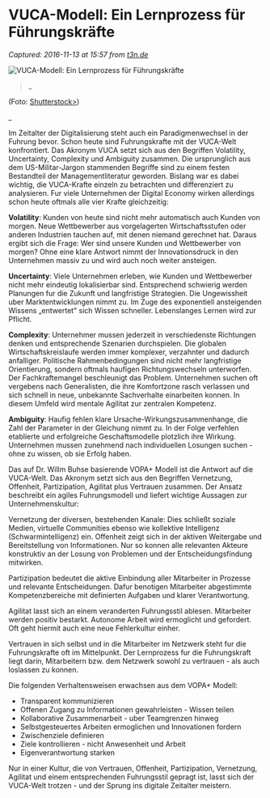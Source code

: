 # VUCA-Modell: Ein Lernprozess für Führungskräfte

_Captured: 2016-11-13 at 15:57 from [t3n.de](http://t3n.de/news/vuca-modell-758598/)_

![VUCA-Modell: Ein Lernprozess für Führungskräfte](http://img.t3n.sc/news/wp-content/uploads/2016/07/apple-macbook-mac-macintosh-os-x.jpg?auto=compress%2Cenhance%2Cformat&fit=crop&fm=jpg&h=347&ixlib=php-1.1.0&q=65&w=620&s=161b4a454cea235d152214acb5664852)

> _ 

(Foto: [ Shutterstock>](http://www.shutterstock.com/de/pic-223348486/stock-photo-hands-of-young-business-woman-in-cafe-drinking-coffee-with-laptop-indoor.html))

_

Im Zeitalter der Digitalisierung steht auch ein Paradigmenwechsel in der Fuhrung bevor. Schon heute sind Fuhrungskrafte mit der VUCA-Welt konfrontiert. Das Akronym VUCA setzt sich aus den Begriffen Volatility, Uncertainty, Complexity und Ambiguity zusammen. Die ursprunglich aus dem US-Militar-Jargon stammenden Begriffe sind zu einem festen Bestandteil der Managementliteratur geworden. Bislang war es dabei wichtig, die VUCA-Krafte einzeln zu betrachten und differenziert zu analysieren. Fur viele Unternehmen der Digital Economy wirken allerdings schon heute oftmals alle vier Krafte gleichzeitig:

**Volatility**: Kunden von heute sind nicht mehr automatisch auch Kunden von morgen. Neue Wettbewerber aus vorgelagerten Wirtschaftsstufen oder anderen Industrien tauchen auf, mit denen niemand gerechnet hat. Daraus ergibt sich die Frage: Wer sind unsere Kunden und Wettbewerber von morgen? Ohne eine klare Antwort nimmt der Innovationsdruck in den Unternehmen massiv zu und wird auch noch weiter ansteigen.

**Uncertainty**: Viele Unternehmen erleben, wie Kunden und Wettbewerber nicht mehr eindeutig lokalisierbar sind. Entsprechend schwierig werden Planungen fur die Zukunft und langfristige Strategien. Die Ungewissheit uber Marktentwicklungen nimmt zu. Im Zuge des exponentiell ansteigenden Wissens „entwertet" sich Wissen schneller. Lebenslanges Lernen wird zur Pflicht.

**Complexity**: Unternehmer mussen jederzeit in verschiedenste Richtungen denken und entsprechende Szenarien durchspielen. Die globalen Wirtschaftskreislaufe werden immer komplexer, verzahnter und dadurch anfalliger. Politische Rahmenbedingungen sind nicht mehr langfristige Orientierung, sondern oftmals haufigen Richtungswechseln unterworfen. Der Fachkraftemangel beschleunigt das Problem. Unternehmen suchen oft vergebens nach Generalisten, die ihre Komfortzone rasch verlassen und sich schnell in neue, unbekannte Sachverhalte einarbeiten konnen. In diesem Umfeld wird mentale Agilitat zur zentralen Kompetenz.

**Ambiguity**: Haufig fehlen klare Ursache-Wirkungszusammenhange, die Zahl der Parameter in der Gleichung nimmt zu. In der Folge verfehlen etablierte und erfolgreiche Geschaftsmodelle plotzlich ihre Wirkung. Unternehmen mussen zunehmend nach individuellen Losungen suchen - ohne zu wissen, ob sie Erfolg haben.

Das auf Dr. Willm Buhse basierende VOPA+ Modell ist die Antwort auf die VUCA-Welt. Das Akronym setzt sich aus den Begriffen Vernetzung, Offenheit, Partizipation, Agilitat plus Vertrauen zusammen. Der Ansatz beschreibt ein agiles Fuhrungsmodell und liefert wichtige Aussagen zur Unternehmenskultur:

Vernetzung der diversen, bestehenden Kanale: Dies schließt soziale Medien, virtuelle Communities ebenso wie kollektive Intelligenz (Schwarmintelligenz) ein. Offenheit zeigt sich in der aktiven Weitergabe und Bereitstellung von Informationen. Nur so konnen alle relevanten Akteure konstruktiv an der Losung von Problemen und der Entscheidungsfindung mitwirken.

Partizipation bedeutet die aktive Einbindung aller Mitarbeiter in Prozesse und relevante Entscheidungen. Dafur benotigen Mitarbeiter abgestimmte Kompetenzbereiche mit definierten Aufgaben und klarer Verantwortung.

Agilitat lasst sich an einem veranderten Fuhrungsstil ablesen. Mitarbeiter werden positiv bestarkt. Autonome Arbeit wird ermoglicht und gefordert. Oft geht hiermit auch eine neue Fehlerkultur einher.

Vertrauen in sich selbst und in die Mitarbeiter im Netzwerk steht fur die Fuhrungskrafte oft im Mittelpunkt. Der Lernprozess fur die Fuhrungskraft liegt darin, Mitarbeitern bzw. dem Netzwerk sowohl zu vertrauen - als auch loslassen zu konnen.

Die folgenden Verhaltensweisen erwachsen aus dem VOPA+ Modell:

  * Transparent kommunizieren
  * Offenen Zugang zu Informationen gewahrleisten - Wissen teilen
  * Kollaborative Zusammenarbeit - uber Teamgrenzen hinweg
  * Selbstgesteuertes Arbeiten ermoglichen und Innovationen fordern
  * Zwischenziele definieren
  * Ziele kontrollieren - nicht Anwesenheit und Arbeit
  * Eigenverantwortung starken

Nur in einer Kultur, die von Vertrauen, Offenheit, Partizipation, Vernetzung, Agilitat und einem entsprechenden Fuhrungsstil gepragt ist, lasst sich der VUCA-Welt trotzen - und der Sprung ins digitale Zeitalter meistern.
